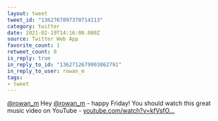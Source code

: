 ```yaml
---
layout: tweet
tweet_id: "1362767897370714113"
category: twitter
date: 2021-02-19T14:16:00.000Z
source: Twitter Web App
favorite_count: 1
retweet_count: 0
is_reply: true
in_reply_to_id: "1362712679903862791"
in_reply_to_user: rowan_m
tags:
- tweet
---
```


[@rowan_m](https://twitter.com/@rowan_m) Hey [@rowan_m](https://twitter.com/@rowan_m) - happy Friday! You should watch this great music video on YouTube - [youtube.com/watch?v=kfVsfO…](https://www.youtube.com/watch?v=kfVsfOSbJY0)

